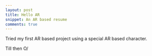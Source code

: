 ```yaml
---
layout: post
title: Hello AR 
snippet: An AR based resume
comments: true
---
```


<div id="fb-root"></div>
<script async defer crossorigin="anonymous" src="https://connect.facebook.net/en_US/sdk.js#xfbml=1&version=v8.0" nonce="Z5bFcFEv"></script>

Tried my first AR based project using a special AR based character.

Till then O/

<div class="fb-comments" data-href="https://ishaanbhatnagar25.github.io/" data-numposts="100" data-width=""></div>
